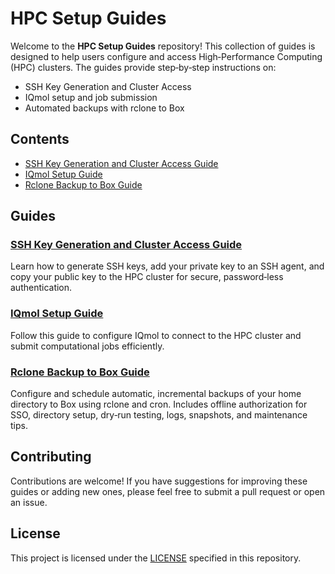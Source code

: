 # HPC Setup Guides

Welcome to the **HPC Setup Guides** repository! This collection of guides is designed to help users configure and access High‑Performance Computing (HPC) clusters. The guides provide step‑by‑step instructions on:

- SSH Key Generation and Cluster Access
- IQmol setup and job submission
- Automated backups with rclone to Box

## Contents

- [SSH Key Generation and Cluster Access Guide](ssh-key-guide/README.md)
- [IQmol Setup Guide](iqmol-guide/README.md)
- [Rclone Backup to Box Guide](rclone-backup-guide/README.md)

## Guides

### [SSH Key Generation and Cluster Access Guide](ssh-key-guide/README.md)

Learn how to generate SSH keys, add your private key to an SSH agent, and copy your public key to the HPC cluster for secure, password‑less authentication.

### [IQmol Setup Guide](iqmol-guide/README.md)

Follow this guide to configure IQmol to connect to the HPC cluster and submit computational jobs efficiently.

### [Rclone Backup to Box Guide](rclone-backup-guide/README.md)

Configure and schedule automatic, incremental backups of your home directory to Box using rclone and cron. Includes offline authorization for SSO, directory setup, dry‑run testing, logs, snapshots, and maintenance tips.

## Contributing

Contributions are welcome! If you have suggestions for improving these guides or adding new ones, please feel free to submit a pull request or open an issue.

## License

This project is licensed under the [LICENSE](LICENSE) specified in this repository.


